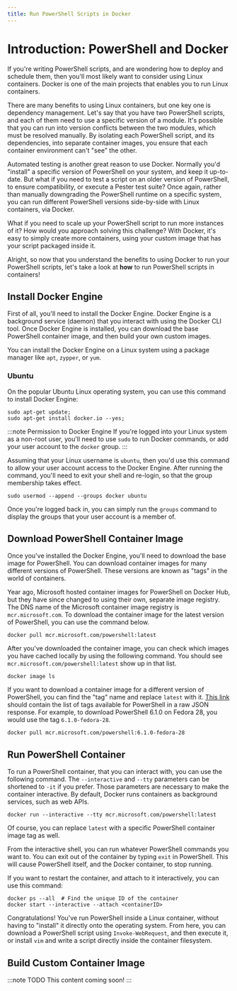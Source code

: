 ```yaml
---
title: Run PowerShell Scripts in Docker
---
```


# Introduction: PowerShell and Docker

If you're writing PowerShell scripts, and are wondering how to deploy and schedule them, then you'll most likely want to consider using Linux containers.
Docker is one of the main projects that enables you to run Linux containers.

There are many benefits to using Linux containers, but one key one is dependency management.
Let's say that you have two PowerShell scripts, and each of them need to use a specific version of a module.
It's possible that you can run into version conflicts between the two modules, which must be resolved manually.
By isolating each PowerShell script, and its dependencies, into separate container images, you ensure that each container environment can't "see" the other.

Automated testing is another great reason to use Docker.
Normally you'd "install" a specific version of PowerShell on your system, and keep it up-to-date.
But what if you need to test a script on an older version of PowerShell, to ensure compatibility, or execute a Pester test suite?
Once again, rather than manually downgrading the PowerShell runtime on a specific system, you can run different PowerShell versions side-by-side with Linux containers, via Docker.

What if you need to scale up your PowerShell script to run more instances of it?
How would you approach solving this challenge?
With Docker, it's easy to simply create more containers, using your custom image that has your script packaged inside it.

Alright, so now that you understand the benefits to using Docker to run your PowerShell scripts, let's take a look at **how** to run PowerShell scripts in containers!

## Install Docker Engine

First of all, you'll need to install the Docker Engine. 
Docker Engine is a background service (daemon) that you interact with using the Docker CLI tool.
Once Docker Engine is installed, you can download the base PowerShell container image, and then build your own custom images.

You can install the Docker Engine on a Linux system using a package manager like `apt`, `zypper`, or `yum`.

### Ubuntu

On the popular Ubuntu Linux operating system, you can use this command to install Docker Engine:

```
sudo apt-get update;
sudo apt-get install docker.io --yes;
```

:::note Permission to Docker Engine
If you're logged into your Linux system as a non-root user, you'll need to use `sudo` to run Docker commands, or add your user account to the `docker` group.
:::

Assuming that your Linux username is `ubuntu`, then you'd use this command to allow your user account access to the Docker Engine.
After running the command, you'll need to exit your shell and re-login, so that the group membership takes effect.


```
sudo usermod --append --groups docker ubuntu
```

Once you're logged back in, you can simply run the `groups` command to display the groups that your user account is a member of.

## Download PowerShell Container Image

Once you've installed the Docker Engine, you'll need to download the base image for PowerShell.
You can download container images for many different versions of PowerShell.
These versions are known as "tags" in the world of containers.

Year ago, Microsoft hosted container images for PowerShell on Docker Hub, but they have since changed to using their own, separate image registry.
The DNS name of the Microsoft container image registry is `mcr.microsoft.com`.
To download the container image for the latest version of PowerShell, you can use the command below.

```
docker pull mcr.microsoft.com/powershell:latest
```

After you've downloaded the container image, you can check which images you have cached locally by using the following command.
You should see `mcr.microsoft.com/powershell:latest` show up in that list.

```
docker image ls
```

If you want to download a container image for a different version of PowerShell, you can find the "tag" name and replace `latest` with it.
[This link](https://mcr.microsoft.com/v2/powershell/tags/list) should contain the list of tags available for PowerShell in a raw JSON response.
For example, to download PowerShell 6.1.0 on Fedora 28, you would use the tag `6.1.0-fedora-28`.

```
docker pull mcr.microsoft.com/powershell:6.1.0-fedora-28
```

## Run PowerShell Container

To run a PowerShell container, that you can interact with, you can use the following command.
The `--interactive` and `--tty` parameters can be shortened to `-it` if you prefer.
Those parameters are necessary to make the container interactive.
By default, Docker runs containers as background services, such as web APIs.

```
docker run --interactive --tty mcr.microsoft.com/powershell:latest
```

Of course, you can replace `latest` with a specific PowerShell container image tag as well.

From the interactive shell, you can run whatever PowerShell commands you want to.
You can exit out of the container by typing `exit` in PowerShell.
This will cause PowerShell itself, and the Docker container, to stop running.

If you want to restart the container, and attach to it interactively, you can use this command:

```
docker ps --all  # Find the unique ID of the container
docker start --interactive --attach <containerID>
```

Congratulations! You've run PowerShell inside a Linux container, without having to "install" it directly onto the operating system.
From here, you can download a PowerShell script using `Invoke-WebRequest`, and then execute it, or install `vim` and write a script directly inside the container filesystem.

## Build Custom Container Image

:::note TODO
This content coming soon!
:::